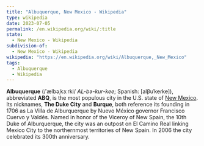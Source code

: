 ```yaml
---
title: "Albuquerque, New Mexico - Wikipedia"
type: wikipedia
date: 2023-07-05
permalink: /en.wikipedia.org/wiki/:title
state:
  - New Mexico - Wikipedia
subdivision-of:
  - New Mexico - Wikipedia
wikipedia: "https://en.wikipedia.org/wiki/Albuquerque,_New_Mexico"
tags:
  - Albuquerque
  - Wikipedia
---
```

**Albuquerque** (/ˈælbəˌkɜːrki/ *AL-bə-kur-kee*; Spanish: [alβuˈkeɾke]), abbreviated **ABQ**, is the most populous city in the U.S. state of [New Mexico](/en.wikipedia.org/wiki/New_Mexico). Its nicknames, **The Duke City** and **Burque**, both reference its founding in 1706 as La Villa de Alburquerque by Nuevo México governor Francisco Cuervo y Valdés. Named in honor of the Viceroy of New Spain, the 10th Duke of Alburquerque, the city was an outpost on El Camino Real linking Mexico City to the northernmost territories of New Spain. In 2006 the city celebrated its 300th anniversary.